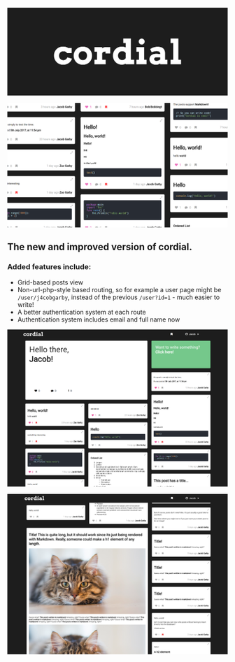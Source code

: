 ![cordial](https://raw.githubusercontent.com/j4cobgarby/Cordial2/master/github-assets/logo-wide.png)

![cordial](https://raw.githubusercontent.com/j4cobgarby/Cordial2/master/github-assets/posts-closeup.PNG)
## The new and improved version of cordial.

### Added features include:

 - Grid-based posts view
 - Non-url-php-style based routing, so for example a user page might be `/user/j4cobgarby`, instead of the previous `/user?id=1` - much easier to write!
 - A better authentication system at each route
 - Authentication system includes email and full name now
 
 ![cordial](https://raw.githubusercontent.com/j4cobgarby/Cordial2/master/github-assets/home.png)

![cordial](https://raw.githubusercontent.com/j4cobgarby/Cordial2/master/github-assets/expand.png)
